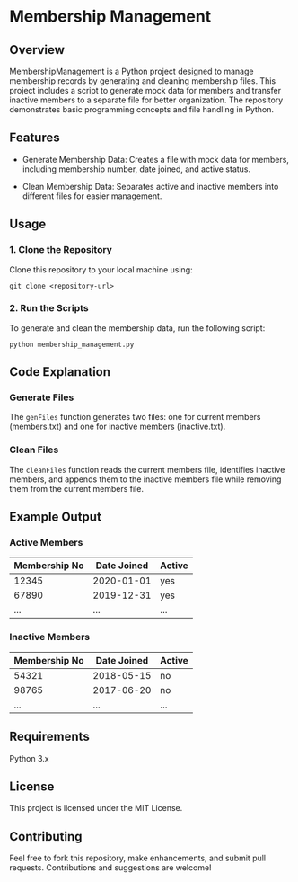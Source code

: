# Membership Management 
## Overview
MembershipManagement is a Python project designed to manage membership records by generating and cleaning membership files. This project includes a script to generate mock data for members and transfer inactive members to a separate file for better organization. The repository demonstrates basic programming concepts and file handling in Python.

## Features
- Generate Membership Data: Creates a file with mock data for members, including membership number, date joined, and active status.

- Clean Membership Data: Separates active and inactive members into different files for easier management.

## Usage
### 1. Clone the Repository
Clone this repository to your local machine using:

`git clone <repository-url>`

### 2. Run the Scripts
To generate and clean the membership data, run the following script:

`python membership_management.py`

## Code Explanation
### Generate Files
The `genFiles` function generates two files: one for current members (members.txt) and one for inactive members (inactive.txt).

### Clean Files
The `cleanFiles` function reads the current members file, identifies inactive members, and appends them to the inactive members file while removing them from the current members file.

## Example Output

### Active Members

| Membership No | Date Joined | Active |
|---------------|-------------|--------|
| 12345         | 2020-01-01  | yes    |
| 67890         | 2019-12-31  | yes    |
| ...           | ...         | ...    |

### Inactive Members

| Membership No | Date Joined | Active |
|---------------|-------------|--------|
| 54321         | 2018-05-15  | no     |
| 98765         | 2017-06-20  | no     |
| ...           | ...         | ...    |

## Requirements

Python 3.x

## License

This project is licensed under the MIT License.

## Contributing
Feel free to fork this repository, make enhancements, and submit pull requests. Contributions and suggestions are welcome!
